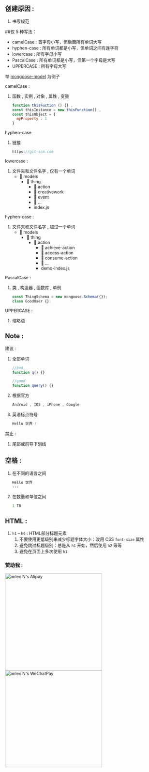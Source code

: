 ## 创建原因 :
1. 书写规范

##仅 5 种写法：
* camelCase : 首字母小写，但后面所有单词大写
* hyphen-case : 所有单词都是小写，但单词之间有连字符
* lowercase : 所有字母小写
* PascalCase : 所有单词都是小写，但第一个字母是大写
* UPPERCASE : 所有字母大写

举 [mongoose-model](https://github.com/anlexN/mongoose-model) 为例子

camelCase :
1. 函数 , 实例 , 对象 , 属性 , 变量
   ```javascript
   function thisFuction () {} ,
   const thisInstance = new thisFunction() ,
   const thisObject = {
     myProperty : 1
   }
   ``` 

hyphen-case
1. 链接
   ```javascript
   https://git-scm.com
   ```

lowercase :
1. 文件夹和文件名字 , 仅有一个单词
   - :open_file_folder: models
     - :open_file_folder: thing
       - :open_file_folder: action
       - :open_file_folder: creativework
       - :open_file_folder: event
       - :open_file_folder: ...
       - index.js

hyphen-case :
1. 文件夹和文件名字 , 超过一个单词
   - :open_file_folder: models
     - :open_file_folder: thing
       - :open_file_folder: action
         - :open_file_folder: achieve-action
         - :open_file_folder: access-action
         - :open_file_folder: consume-action
         - :open_file_folder: ...
         - demo-index.js

PascalCase :
1. 类 , 构造器 , 函数库 , 单例
   ```javascript
   const ThingSchema = new mongoose.Schema({});
   class GoodUser {};
   ```

UPPERCASE :
1. 缩略语

## Note :
建议 :
1. 全部单词
   ```javascript
   //bad
   function q() {}
   
   //good
   function query() {}
   ```
2. 根据官方
   ```javascript
   Android , IOS , iPhone , Google
   ```
3. 英语标点符号
   ```javascript
   Hello 世界 !
   ```

禁止 :
1. 尾部或前导下划线

## 空格 :
1. 在不同的语言之间
   ```javascript
   Hello 世界
   ···
2. 在数量和单位之间
   ```javascript
   1 TB
   ```

## HTML :
1. `h1` – `h6` : HTML部分标题元素
   1. 不要使用更低级别来减少标题字体大小：改用 CSS `font-size` 属性
   1. 避免跳过标题级别：总是从 `h1` 开始，然后使用 `h2` 等等
   1. 避免在页面上多次使用 `h1`

### 赞助我 :
<img src="https://thumbnail10.baidupcs.com/thumbnail/155aab2798d0922de6dcda3770fd00fb?fid=658333416-250528-534574233687267&rt=pr&sign=FDTAER-DCb740ccc5511e5e8fedcff06b081203-ZISJoj7u0TTBjEcB3NCyGMjZ35k%3d&expires=8h&chkbd=0&chkv=0&dp-logid=2281485403887224143&dp-callid=0&time=1523232000&size=c10000_u10000&quality=90&vuk=658333416&ft=image" height="320" alt="anlex N's Alipay"> <img src="https://thumbnail10.baidupcs.com/thumbnail/5e606d76bb7d6638d373ddc8c55e77c8?fid=658333416-250528-869366971687731&rt=pr&sign=FDTAER-DCb740ccc5511e5e8fedcff06b081203-rIfVaLtUjlFh1o%2f25Ycznwq0xtE%3d&expires=8h&chkbd=0&chkv=0&dp-logid=2281485403887224143&dp-callid=0&time=1523232000&size=c10000_u10000&quality=90&vuk=658333416&ft=image" height="320" alt="anlex N's WeChatPay">
